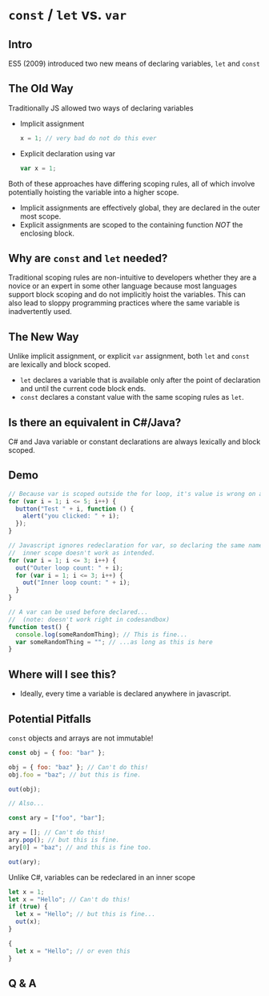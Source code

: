 # `const` / `let` vs. `var`

## Intro

ES5 (2009) introduced two new means of declaring variables, `let` and `const`

## The Old Way

Traditionally JS allowed two ways of declaring variables

- Implicit assignment
  ```javascript
  x = 1; // very bad do not do this ever
  ```
- Explicit declaration using var
  ```javascript
  var x = 1;
  ```

Both of these approaches have differing scoping rules, all of which involve potentially hoisting the variable into a higher scope.

- Implicit assignments are effectively global, they are declared in the outer most scope.
- Explicit assignments are scoped to the containing function _NOT_ the enclosing block.

## Why are `const` and `let` needed?

Traditional scoping rules are non-intuitive to developers whether they are a novice or an expert in some other language because most languages support block scoping and do not implicitly hoist the variables. This can also lead to sloppy programming practices where the same variable is inadvertently used.

## The New Way

Unlike implicit assignment, or explicit `var` assignment, both `let` and `const` are lexically and block scoped.

- `let` declares a variable that is available only after the point of declaration and until the current code block ends.
- `const` declares a constant value with the same scoping rules as `let`.

## Is there an equivalent in C#/Java?

C# and Java variable or constant declarations are always lexically and block scoped.

## Demo

```javascript
// Because var is scoped outside the for loop, it's value is wrong on a callback
for (var i = 1; i <= 5; i++) {
  button("Test " + i, function () {
    alert("you clicked: " + i);
  });
}

// Javascript ignores redeclaration for var, so declaring the same name in an
//  inner scope doesn't work as intended.
for (var i = 1; i <= 3; i++) {
  out("Outer loop count: " + i);
  for (var i = 1; i <= 3; i++) {
    out("Inner loop count: " + i);
  }
}

// A var can be used before declared...
//  (note: doesn't work right in codesandbox)
function test() {
  console.log(someRandomThing); // This is fine...
  var someRandomThing = ""; // ...as long as this is here
}
```

## Where will I see this?

- Ideally, every time a variable is declared anywhere in javascript.

## Potential Pitfalls

`const` objects and arrays are not immutable!

```javascript
const obj = { foo: "bar" };

obj = { foo: "baz" }; // Can't do this!
obj.foo = "baz"; // but this is fine.

out(obj);

// Also...

const ary = ["foo", "bar"];

ary = []; // Can't do this!
ary.pop(); // but this is fine.
ary[0] = "baz"; // and this is fine too.

out(ary);
```

Unlike C#, variables can be redeclared in an inner scope

```javascript
let x = 1;
let x = "Hello"; // Can't do this!
if (true) {
  let x = "Hello"; // but this is fine...
  out(x);
}

{
  let x = "Hello"; // or even this
}
```

## Q & A
